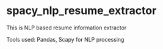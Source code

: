 # spacy_nlp_resume_extractor
This is NLP based resume information extractor 


Tools used:
Pandas, Scapy for NLP processing
